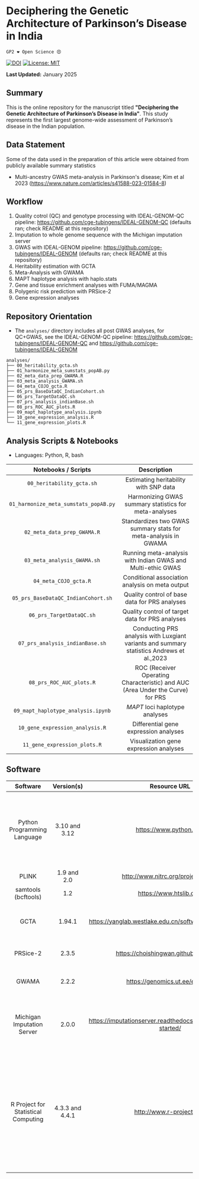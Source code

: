 # Deciphering the Genetic Architecture of Parkinson’s Disease in India

`GP2 ❤️ Open Science 😍`

[![DOI](https://zenodo.org/badge/921286509.svg)](https://doi.org/10.5281/zenodo.14755663)
[![License: MIT](https://img.shields.io/badge/License-MIT-yellow.svg)](https://opensource.org/licenses/MIT)


**Last Updated:** January 2025

## Summary

This is the online repository for the manuscript titled **"Deciphering the Genetic Architecture of Parkinson’s Disease in India"**. This study represents the first largest genome-wide assessment of Parkinson’s disease in the Indian population.

## Data Statement
Some of the data used in the preparation of this article were obtained from publicly available summary statistics
* Multi-ancestry GWAS meta-analysis in Parkinson's disease; Kim et al 2023 (https://www.nature.com/articles/s41588-023-01584-8)

## Workflow

1. Quality cotrol (QC) and genotype processing with IDEAL-GENOM-QC pipeline: https://github.com/cge-tubingens/IDEAL-GENOM-QC (defaults ran; check README at this repository)
2. Imputation to whole genome sequence with the Michigan imputation server
3. GWAS with IDEAL-GENOM pipeline: https://github.com/cge-tubingens/IDEAL-GENOM (defaults ran; check README at this repository)
4. Heritability estimation with GCTA
5. Meta-Analysis with GWAMA
6. MAPT haplotype analysis with haplo.stats
7. Gene and tissue enrichment analyses with FUMA/MAGMA
8. Polygenic risk prediction with PRSice-2
9. Gene expression analyses
    

## Repository Orientation
* The `analyses/` directory includes all post GWAS analyses, for QC+GWAS, see the IDEAL-GENOM-QC pipeline: https://github.com/cge-tubingens/IDEAL-GENOM-QC and https://github.com/cge-tubingens/IDEAL-GENOM

```
analyses/
├── 00_heritability_gcta.sh
├── 01_harmonize_meta_sumstats_popAB.py
├── 02_meta_data_prep_GWAMA.R
├── 03_meta_analysis_GWAMA.sh
├── 04_meta_COJO_gcta.R
├── 05_prs_BaseDataQC_IndianCohort.sh
├── 06_prs_TargetDataQC.sh
├── 07_prs_analysis_indianBase.sh
├── 08_prs_ROC_AUC_plots.R
├── 09_mapt_haplotype_analysis.ipynb
├── 10_gene_expression_analysis.R
└── 11_gene_expression_plots.R
```

## Analysis Scripts & Notebooks
* Languages: Python, R, bash

| **Notebooks  / Scripts**            | **Description**                                                                            |
|:-----------------------------------:|:------------------------------------------------------------------------------------------:|
| `00_heritability_gcta.sh`             | Estimating heritability with SNP data                                                      |
| `01_harmonize_meta_sumstats_popAB.py` | Harmonizing GWAS summary statistics for meta-analyses                                      |
| `02_meta_data_prep_GWAMA.R`           | Standardizes two GWAS summary stats for meta-analysis in GWAMA                            |
| `03_meta_analysis_GWAMA.sh`           | Running meta-analysis with Indian GWAS and Multi-ethic  GWAS                               |
| `04_meta_COJO_gcta.R`                 | Conditional association analysis on meta output                                             |
| `05_prs_BaseDataQC_IndianCohort.sh`   | Quality control of base data for PRS analyses                                              |
| `06_prs_TargetDataQC.sh`              | Quality control of target data for PRS analyses                                            |
| `07_prs_analysis_indianBase.sh`       | Conducting PRS analysis with  Luxgiant variants and summary statistics Andrews et al.,2023 |
| `08_prs_ROC_AUC_plots.R`              | ROC (Receiver Operating Characteristic) and AUC (Area Under the Curve) for PRS             |
| `09_mapt_haplotype_analysis.ipynb`    | *MAPT* loci haplotype analyses                                                               |
| `10_gene_expression_analysis.R`       | Differential gene expression analyses                                                      |
| `11_gene_expression_plots.R`          | Visualization gene expression analyses                                                     |



## Software

| **Software**                        | **Version(s)**  | **Resource URL**                                                   | **RRID**        | **Notes**                                                                                                                                                     |
|:-----------------------------------:|:---------------:|:------------------------------------------------------------------:|:---------------:|:-------------------------------------------------------------------------------------------------------------------------------------------------------------:|
| Python Programming Language         | 3.10 and 3.12   | https://www.python.org/                                            | RRID:SCR_008394 | ideal-genom, ideal-genom-qc; libraries that wraps quality control, visualization, and GWAS                                                                    |
| PLINK                               | 1.9 and 2.0     | http://www.nitrc.org/projects/plink                                | RRID:SCR_001757 | GWAS with GLM                                                                                                                                                 |
| samtools (bcftools)                 | 1.2             | https://www.htslib.org/                                            | RRID:SCR_002105 | VCF manipulation                                                                                                                                              |
| GCTA                                | 1.94.1          | https://yanglab.westlake.edu.cn/software/gcta/#Overview            | not available   | GWAS with mixed model, estimating heritability                                                                                                                |
| PRSice-2                            | 2.3.5           | https://choishingwan.github.io/PRSice/                             | not available   | used to perform PRS analyses                                                                                                                                  |
| GWAMA                               | 2.2.2           | https://genomics.ut.ee/en/tools                                    | RRID:SCR_006624 | used to perform GWAS meta analyses                                                                                                                            |
| Michigan Imputation Server          | 2.0.0           | https://imputationserver.readthedocs.io/en/latest/getting-started/ | RRID:SCR_023554 | used to impute genotype data to whole genome sequence                                                                                                         |
| R Project for Statistical Computing | 4.3.3 and 4.4.1 | http://www.r-project.org/                                          | RRID:SCR_001905 | pROC, haplo.stats, tidyr, ggplot2, dplyr, ggsignif, gridExtra, cowplot, patchwork; visualization,  analysis of indirectly measured haplotypes, data wrangling |

